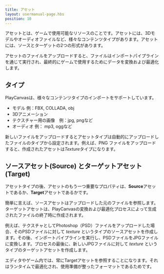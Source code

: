 ```yaml
---
title: アセット
layout: usermanual-page.hbs
position: 10
---
```


アセットとは、ゲームで使用可能なリソースのことです。アセットには、3Dモデルやオーディオファイルなど、様々なコンテンツタイプがあります。アセットには、ソースとターゲットの2つの形式があります。

アセットのファイルをアップロードすると、ファイルはインポートパイプラインを通じて実行され、最終的にゲームで使用するためにデータを変換および最適化します。

## タイプ

PlayCanvasは、様々なコンテンツタイプのインポートをサポートしています。

* モデル 例：FBX, COLLADA, obj
* 3Dアニメーション
* テクスチャー用の画像　例：jpg, pngなど
* オーディオ 例： mp3, oggなど

新しいファイルをアップロードするとアセットタイプは自動的にアップロードしたファイルのタイプから設定されます。例えば、PNG ファイルをアップロードすると、作成されたアセットは*Texture*タイプになります。
 

## ソースアセット(Source) とターゲットアセット(Target)

アセットタイプの後、アセットのもう一つ重要なプロパティは、**Source**アセットであるか、**Target**アセットであるかです。

簡単に言えば、ソースアセットはアップロードした元のファイルを参照します。ターゲットアセットは、PlayCanvasの変換および最適化プロセスによって生成されたファイルの終了時に作成されます。

例えば、テクスチャとしてPhotoshop（PSD）ファイルをアップロードした場合、そのPSDファイルに対して *texture* というタイプのソースアセットを作成します。その後、インポートパイプラインを実行し、PSDファイルをJPGファイルに変換します。プロセスの最後に、新しいJPGファイルに対して *texture* というタイプのターゲットアセットを作成します。

エディタやゲーム内では、常にTargetアセットを参照することになります。それはランタイムで最適化され、使用準備が整ったフォーマットであるためです。
